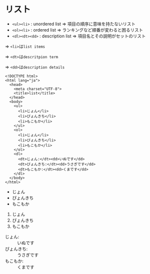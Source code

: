 # リスト

- `<ul><li>` : unordered list => 項目の順序に意味を持たないリスト
- `<ol><li>` : ordered list => ランキングなど順番が変わると困るリスト
- `<dl><dt><dd>` : description list => 項目名とその説明がセットのリスト

=> `<li>`は`list items`

=> `<dt>`は`descritpion term`

=> `<dd>`は`description details`

```
<!DOCTYPE html>
<html lang="ja">
  <head>
    <meta charset="UTF-8">
    <title>list</title>
  </head>
  <body>
    <ul>
      <li>じょん</li>
      <li>ぴょんきち</li>
      <li>もこもか</li>
    </ul>
    <ol>
      <li>じょん</li>
      <li>ぴょんきち</li>
      <li>もこもか</li>
    </ol>
    <dl>
      <dt>じょん:</dt><dd>いぬです</dd>
      <dt>ぴょんきち:</dt><dd>うさぎです</dd>
      <dt>もこもか:</dt><dd>くまです</dd>
    </dl>
  </body>
</html>
```

<!DOCTYPE html>
<html lang="ja">
  <head>
    <meta charset="UTF-8">
    <title>list</title>
  </head>
  <body>
    <ul>
      <li>じょん</li>
      <li>ぴょんきち</li>
      <li>もこもか</li>
    </ul>
    <ol>
      <li>じょん</li>
      <li>ぴょんきち</li>
      <li>もこもか</li>
    </ol>
    <dl>
      <dt>じょん:</dt><dd>いぬです</dd>
      <dt>ぴょんきち:</dt><dd>うさぎです</dd>
      <dt>もこもか:</dt><dd>くまです</dd>
    </dl>
  </body>
</html>

